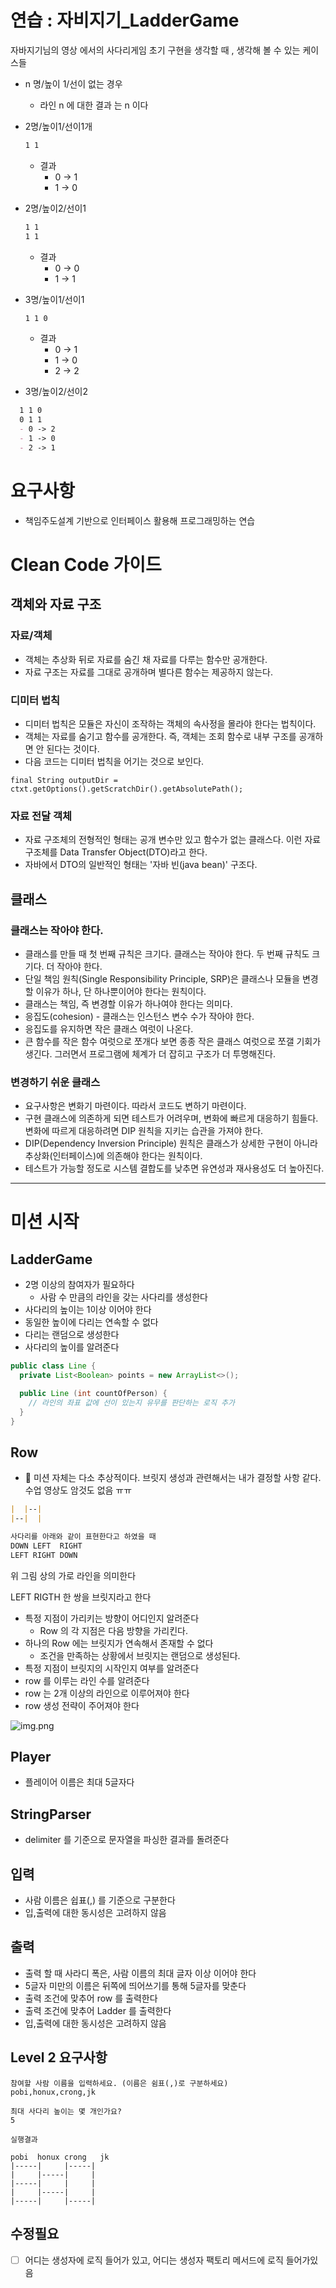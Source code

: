 
# 연습 : 자비지기_LadderGame

자바지기님의 영상 에서의 사다리게임 초기 구현을 생각할 때 , 생각해 볼 수 있는 케이스들

- n 명/높이 1/선이 없는 경우
  - 라인 n 에 대한 결과 는 n 이다

- 2명/높이1/선이1개
  ```markdown
  1 1
  ```
  - 결과
    - 0 -> 1
    - 1 -> 0

- 2명/높이2/선이1
  ```markdown
  1 1
  1 1
  ```
  - 결과
    - 0 -> 0
    - 1 -> 1
- 3명/높이1/선이1
  ```markdown
  1 1 0
  ```
  - 결과
    - 0 -> 1
    - 1 -> 0
    - 2 -> 2
- 3명/높이2/선이2
```markdown
  1 1 0
  0 1 1
  - 0 -> 2
  - 1 -> 0
  - 2 -> 1

```
# 요구사항
- 책임주도설계 기반으로 인터페이스 활용해 프로그래밍하는 연습




# **Clean Code 가이드**

## **객체와 자료 구조**

### **자료/객체**

- 객체는 추상화 뒤로 자료를 숨긴 채 자료를 다루는 함수만 공개한다.
- 자료 구조는 자료를 그대로 공개하며 별다른 함수는 제공하지 않는다.

### **디미터 법칙**

- 디미터 법칙은 모듈은 자신이 조작하는 객체의 속사정을 몰라야 한다는 법칙이다.
- 객체는 자료를 숨기고 함수를 공개한다. 즉, 객체는 조회 함수로 내부 구조를 공개하면 안 된다는 것이다.
- 다음 코드는 디미터 법칙을 어기는 것으로 보인다.

```
final String outputDir = ctxt.getOptions().getScratchDir().getAbsolutePath();

```

### **자료 전달 객체**

- 자료 구조체의 전형적인 형태는 공개 변수만 있고 함수가 없는 클래스다. 이런 자료 구조체를 Data Transfer Object(DTO)라고 한다.
- 자바에서 DTO의 일반적인 형태는 '자바 빈(java bean)' 구조다.

## **클래스**

### **클래스는 작아야 한다.**

- 클래스를 만들 때 첫 번째 규칙은 크기다. 클래스는 작아야 한다. 두 번째 규칙도 크기다. 더 작아야 한다.
- 단일 책임 원칙(Single Responsibility Principle, SRP)은 클래스나 모듈을 변경할 이유가 하나, 단 하나뿐이어야 한다는 원칙이다.
- 클래스는 책임, 즉 변경할 이유가 하나여야 한다는 의미다.
- 응집도(cohesion) - 클래스는 인스턴스 변수 수가 작아야 한다.
- 응집도를 유지하면 작은 클래스 여럿이 나온다.
- 큰 함수를 작은 함수 여럿으로 쪼개다 보면 종종 작은 클래스 여럿으로 쪼갤 기회가 생긴다. 그러면서 프로그램에 체계가 더 잡히고 구조가 더 투명해진다.

### **변경하기 쉬운 클래스**

- 요구사항은 변화기 마련이다. 따라서 코드도 변하기 마련이다.
- 구현 클래스에 의존하게 되면 테스트가 어려우며, 변화에 빠르게 대응하기 힘들다. 변화에 따르게 대응하려면 DIP 원칙을 지키는 습관을 가져야 한다.
- DIP(Dependency Inversion Principle) 원칙은 클래스가 상세한 구현이 아니라 추상화(인터페이스)에 의존해야 한다는 원칙이다.
- 테스트가 가능할 정도로 시스템 결합도를 낮추면 유연성과 재사용성도 더 높아진다.

----



# 미션 시작

## LadderGame
- 2명 이상의 참여자가 필요하다
  - 사람 수 만큼의 라인을 갖는 사다리를 생성한다
- 사다리의 높이는 1이상 이어야 한다
- 동일한 높이에 다리는 연속할 수 없다
- 다리는 랜덤으로 생성한다
- 사다리의 높이를 알려준다


```java
public class Line {
  private List<Boolean> points = new ArrayList<>();

  public Line (int countOfPerson) {
    // 라인의 좌표 값에 선이 있는지 유무를 판단하는 로직 추가
  }
}
```

## Row
- 🤔 미션 자체는 다소 추상적이다. 브릿지 생성과 관련해서는 내가 결정할 사항 같다. 수업 영상도 암것도 없음 ㅠㅠ


```markdown
|  |--|
|--|  |

사다리를 아래와 같이 표현한다고 하였을 때
DOWN LEFT  RIGHT
LEFT RIGHT DOWN
```
위 그림 상의 가로 라인을 의미한다

LEFT RIGTH 한 쌍을 브릿지라고 한다

- 특정 지점이 가리키는 방향이 어디인지 알려준다
  - Row 의 각 지점은 다음 방향을 가리킨다.
- 하나의 Row 에는 브릿지가 연속해서 존재할 수 없다
  - 조건을 만족하는 상황에서 브릿지는 랜덤으로 생성된다. 
- 특정 지점이 브릿지의 시작인지 여부를 알려준다
- row 를 이루는 라인 수를 알려준다
- row 는 2개 이상의 라인으로 이루어져야 한다
- row 생성 전략이 주어져야 한다

![img.png](img.png)

## Player
- 플레이어 이름은 최대 5글자다

## StringParser
- delimiter 를 기준으로 문자열을 파싱한 결과를 돌려준다


## 입력
- 사람 이름은 쉽표(,) 를 기준으로 구분한다
- 입,출력에 대한 동시성은 고려하지 않음

## 출력
- 출력 할 때 사라디 폭은, 사람 이름의 최대 글자 이상 이어야 한다
- 5글자 미만의 이름은 뒤쪽에 띄어쓰기를 통해 5글자를 맞춘다
- 출력 조건에 맞추어 row 를 출력한다
- 출력 조건에 맞추어 Ladder 를 출력한다
- 입,출력에 대한 동시성은 고려하지 않음

## Level 2 요구사항
```
참여할 사람 이름을 입력하세요. (이름은 쉼표(,)로 구분하세요)
pobi,honux,crong,jk

최대 사다리 높이는 몇 개인가요?
5

실행결과

pobi  honux crong   jk
|-----|     |-----|
|     |-----|     |
|-----|     |     |
|     |-----|     |
|-----|     |-----|
```

## 수정필요
- [ ] 어디는 생성자에 로직 들어가 있고, 어디는 생성자 팩토리 메서드에 로직 들어가있음
